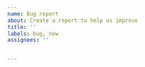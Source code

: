 ```yaml
---
name: Bug report
about: Create a report to help us improve
title: ''
labels: bug, new
assignees: ''


---
```

